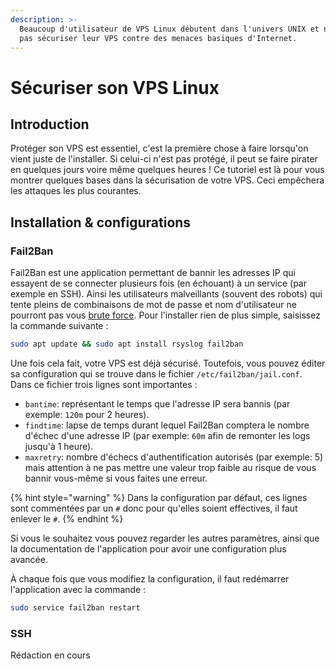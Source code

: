 ```yaml
---
description: >-
  Beaucoup d'utilisateur de VPS Linux débutent dans l'univers UNIX et ne savent
  pas sécuriser leur VPS contre des menaces basiques d'Internet.
---
```


# Sécuriser son VPS Linux

## Introduction

Protéger son VPS est essentiel, c'est la première chose à faire lorsqu'on vient juste de l'installer. Si celui-ci n'est pas protégé, il peut se faire pirater en quelques jours voire même quelques heures ! Ce tutoriel est là pour vous montrer quelques bases dans la sécurisation de votre VPS. Ceci empêchera les attaques les plus courantes.

## Installation & configurations 

### Fail2Ban

Fail2Ban est une application permettant de bannir les adresses IP qui essayent de se connecter plusieurs fois \(en échouant\) à un service \(par exemple en SSH\). Ainsi les utilisateurs malveillants \(souvent des robots\) qui tente pleins de combinaisons de mot de passe et nom d'utilisateur ne pourront pas vous [brute force](https://fr.wikipedia.org/wiki/Attaque_par_force_brute). Pour l'installer rien de plus simple, saisissez la commande suivante :

```bash
sudo apt update && sudo apt install rsyslog fail2ban
```

Une fois cela fait, votre VPS est déjà sécurisé. Toutefois, vous pouvez éditer sa configuration qui se trouve dans le fichier `/etc/fail2ban/jail.conf`. Dans ce fichier trois lignes sont importantes :

* `bantime`: représentant le temps que l'adresse IP sera bannis \(par exemple: `120m` pour 2 heures\).
* `findtime`: lapse de temps durant lequel Fail2Ban comptera le nombre d'échec d'une adresse IP \(par exemple: `60m` afin de remonter les logs jusqu'à 1 heure\).
* `maxretry`: nombre d'échecs d'authentification autorisés \(par exemple: 5\) mais attention à ne pas mettre une valeur trop faible au risque de vous bannir vous-même si vous faites une erreur.

{% hint style="warning" %}
Dans la configuration par défaut, ces lignes sont commentées par un `#` donc pour qu'elles soient effectives, il faut enlever le `#`.
{% endhint %}

Si vous le souhaitez vous pouvez regarder les autres paramètres, ainsi que la documentation de l'application pour avoir une configuration plus avancée.

À chaque fois que vous modifiez la configuration, il faut redémarrer l'application avec la commande :

```bash
sudo service fail2ban restart
```

### SSH

Rédaction en cours

